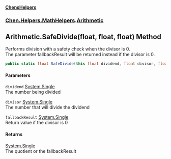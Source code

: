 
#### [ChensHelpers](./index 'index')

### [Chen.Helpers.MathHelpers](./Chen-Helpers-MathHelpers 'Chen.Helpers.MathHelpers').[Arithmetic](./Chen-Helpers-MathHelpers-Arithmetic 'Chen.Helpers.MathHelpers.Arithmetic')

## Arithmetic.SafeDivide(float, float, float) Method
Performs division with a safety check when the divisor is 0.  
The parameter fallbackResult will be returned instead if the divisor is 0.  
```csharp
public static float SafeDivide(this float dividend, float divisor, float fallbackResult=float.PositiveInfinity);
```

#### Parameters
<a name='Chen-Helpers-MathHelpers-Arithmetic-SafeDivide(float_float_float)-dividend'></a>
`dividend` [System.Single](https://docs.microsoft.com/en-us/dotnet/api/System.Single 'System.Single')  
The number being divided  
  
<a name='Chen-Helpers-MathHelpers-Arithmetic-SafeDivide(float_float_float)-divisor'></a>
`divisor` [System.Single](https://docs.microsoft.com/en-us/dotnet/api/System.Single 'System.Single')  
The number that will divide the dividend  
  
<a name='Chen-Helpers-MathHelpers-Arithmetic-SafeDivide(float_float_float)-fallbackResult'></a>
`fallbackResult` [System.Single](https://docs.microsoft.com/en-us/dotnet/api/System.Single 'System.Single')  
Return value if the divisor is 0  
  

#### Returns
[System.Single](https://docs.microsoft.com/en-us/dotnet/api/System.Single 'System.Single')  
The quotient or the fallbackResult  

